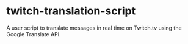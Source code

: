 # twitch-translation-script
A user script to translate messages in real time on Twitch.tv using the Google Translate API.
